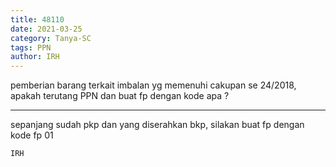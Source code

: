 ```yaml
---
title: 48110
date: 2021-03-25
category: Tanya-SC
tags: PPN
author: IRH
---
```


pemberian barang terkait imbalan yg memenuhi cakupan se 24/2018, apakah terutang PPN dan buat fp dengan kode apa ?

---

sepanjang sudah pkp dan yang diserahkan bkp, silakan buat fp dengan kode fp 01

`IRH`
